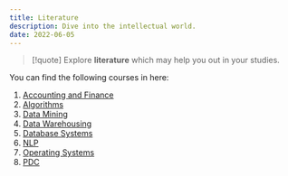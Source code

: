 ```yaml
---
title: Literature
description: Dive into the intellectual world.
date: 2022-06-05
---
```


> [!quote] Explore **literature** which may help you out in your studies.

You can find the following courses in here:

1. [Accounting and Finance](Accounting-and-Finance/index.md)
2. [Algorithms](Algorithms/index.md)
3. [Data Mining](Data-Mining/index.md)
4. [Data Warehousing](Data-Warehousing/index.md)
5. [Database Systems](Database-Systems/index.md)
6. [NLP](NLP/index.md)
7. [Operating Systems](Operating-Systems/index.md)
8. [PDC](PDC/index.md)
